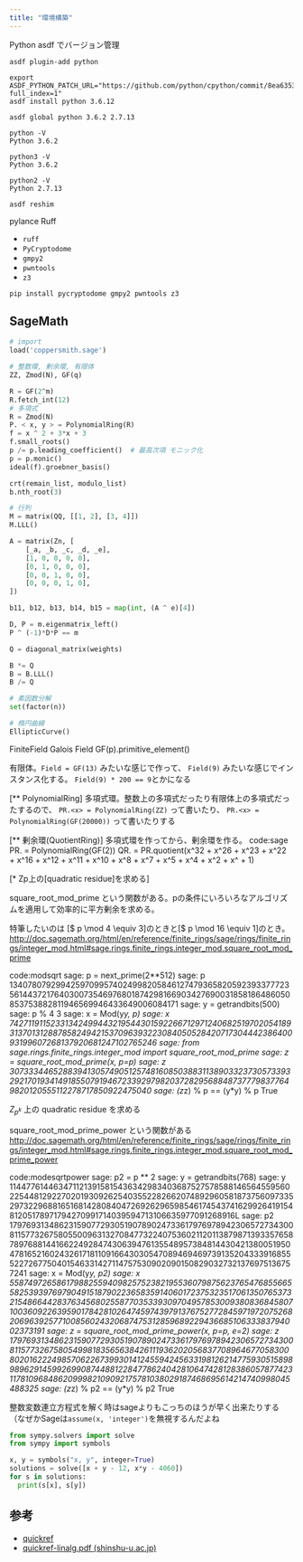 ```yaml
---
title: "環境構築"
---
```


Python
asdf でバージョン管理


```shell
asdf plugin-add python
```

```shell
export ASDF_PYTHON_PATCH_URL="https://github.com/python/cpython/commit/8ea6353.patch?full_index=1"
asdf install python 3.6.12
```

```shell
asdf global python 3.6.2 2.7.13
```

```shell
python -V
Python 3.6.2

python3 -V
Python 3.6.2

python2 -V
Python 2.7.13
```

```shell
asdf reshim
```

pylance
Ruff

- `ruff`
- `PyCryptodome`
- `gmpy2`
- `pwntools`
- `z3`

```
pip install pycryptodome gmpy2 pwntools z3
```

## SageMath

```python
# import
load('coppersmith.sage')

# 整数環, 剰余環, 有限体
ZZ, Zmod(N), GF(q)

R = GF(2^m)
R.fetch_int(12)
# 多項式
R = Zmod(N)
P. < x, y > = PolynomialRing(R)
f = x ^ 2 + 3*x + 3
f.small_roots()
p /= p.leading_coefficient()  # 最高次項 モニック化
p = p.monic()
ideal(f).groebner_basis()

crt(remain_list, modulo_list)
b.nth_root(3)

# 行列
M = matrix(QQ, [[1, 2], [3, 4]])
M.LLL()

A = matrix(Zn, [
    [_a, _b, _c, _d, _e],
    [1, 0, 0, 0, 0],
    [0, 1, 0, 0, 0],
    [0, 0, 1, 0, 0],
    [0, 0, 0, 1, 0],
])

b11, b12, b13, b14, b15 = map(int, (A ^ e)[4])

D, P = m.eigenmatrix_left()
P ^ (-1)*D*P == m

Q = diagonal_matrix(weights)

B *= Q
B = B.LLL()
B /= Q

# 素因数分解
set(factor(n))

# 楕円曲線
EllipticCurve()
```

FiniteField Galois Field
GF(p).primitive_element()

有限体。`Field = GF(13)` みたいな感じで作って、 `Field(9)` みたいな感じでインスタンス化する。 `Field(9) * 200 == 9`とかになる

[** PolynomialRing]
多項式環。整数上の多項式だったり有限体上の多項式だったするので、 `PR.<x> = PolynomialRing(ZZ)` って書いたり、 `PR.<x> = PolynomialRing(GF(20000))` って書いたりする

[** 剰余環(QuotientRing)]
多項式環を作ってから、剰余環を作る。
code:sage
 PR.<x> = PolynomialRing(GF(2))
 QR.<x> = PR.quotient(x^32 + x^26 + x^23 + x^22 + x^16 + x^12 + x^11 + x^10 + x^8 + x^7 + x^5 + x^4 + x^2 + x^ + 1)

[* Zp上の[quadratic residue]を求める]

square_root_mod_prime という関数がある。pの条件にいろいろなアルゴリズムを適用して効率的に平方剰余を求める。

特筆したいのは [$ p \mod 4 \equiv 3]のときと[$ p \mod 16 \equiv 1]のとき。
http://doc.sagemath.org/html/en/reference/finite_rings/sage/rings/finite_rings/integer_mod.html#sage.rings.finite_rings.integer_mod.square_root_mod_prime

code:modsqrt
 sage: p = next_prime(2**512)
 sage: p
 13407807929942597099574024998205846127479365820592393377723561443721764030073546976801874298166903427690031858186486050853753882811946569946433649006084171
 sage: y = getrandbits(500)
 sage: p % 4
 3
 sage: x = Mod(y*y, p)
 sage: x
 7427119115233134249944321954430159226671297124068251970205418931370131288785824942153709639322308405052842071730444238640093199607268137920681247102765246
 sage: from sage.rings.finite_rings.integer_mod import square_root_mod_prime
 sage: z = square_root_mod_prime(x, p=p)
 sage: z
 3073334465288394130574905125748160850388311389033237305733932921701934149185507919467233929798203728295688487377798377649820120555112278717850922475040
 sage: (z*z) % p == (y*y) % p
 True


$Z_{p^k}$ 上の quadratic residue を求める

square_root_mod_prime_power という関数がある
http://doc.sagemath.org/html/en/reference/finite_rings/sage/rings/finite_rings/integer_mod.html#sage.rings.finite_rings.integer_mod.square_root_mod_prime_power

code:modesqrtpower
 sage: p2 = p ** 2
 sage: y = getrandbits(768)
 sage: y
 1144776144634711213915815436342983403687527578588146564559560225448129227020193092625403552282662074892960581873756097335297322968816516814280840472692629659854617454374162992641915481205178971794270991714039594713106635977091268916L
 sage: p2
 179769313486231590772930519078902473361797697894230657273430081157732675805500963132708477322407536021120113879871393357658789768814416622492847430639476135548957384814430421380051950478165216024326171811091664303054708946946973913520433391685552272677504015463314271147575309020901508290327321376975136757241
 sage: x = Mod(y*y, p2)
 sage: x
 55874972658617988255940982575238219553607987562376547685566558253939769790491518790223658359140601723753235170613507653732154866442837634568025587703533930970495785300938083684580710036092263959017842810264745974397913767527728459719720752682069639257710085602432068747531285968922943668510633383794002373191
 sage: z = square_root_mod_prime_power(x, p=p, e=2)
 sage: z
 179769313486231590772930519078902473361797697894230657273430081157732675805499818356563842611193620205683770896467705830080201622249857062267399301412455942456331981262147759305158989896291459926990874488122847786240428106474281283860578774231178109684862099982109092175781038029187468695614214740998045488325
 sage: (z*z) % p2 == (y*y) % p2
 True

 整数変数連立方程式を解く時はsageよりもこっちのほうが早く出来たりする（なぜかSageは`assume(x, 'integer')`を無視するんだよね

```python
from sympy.solvers import solve
from sympy import symbols

x, y = symbols("x, y", integer=True)
solutions = solve([x + y - 12, x*y - 4060])
for s in solutions:
  print(s[x], s[y])
```

## 参考
- [quickref](https://wiki.sagemath.org/quickref?action=AttachFile&do=get&target=quickref.pdf)
- [quickref-linalg.pdf (shinshu-u.ac.jp)](http://math.shinshu-u.ac.jp/~nu/nora/sage/doc/refcard/quickref-linalg/200905/ja-utf8/quickref-linalg.pdf)
